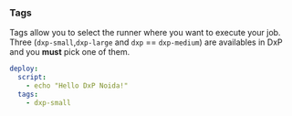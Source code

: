 ### Tags

Tags allow you to select the runner where you want to execute your job.  
Three (`dxp-small`,`dxp-large` and `dxp` == `dxp-medium`) are availables in DxP and you **must** pick one of them.

```yaml
deploy:
  script: 
    - echo "Hello DxP Noida!"
  tags:
    - dxp-small
```
